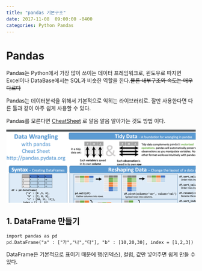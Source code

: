 ```yaml
---
title: "pandas 기본구조"
date: 2017-11-08  09:00:00 -0400
categories: Python Pandas
---
```



# Pandas

Pandas는  Python에서 가장 많이 쓰이는 데이터 프레임워크로, 윈도우로 따지면 Excel이나 DataBase에서는 SQL과 비슷한 역할을 한다.~~물론 내부구조와 속도는 매우 다르다~~

Pandas는 데이터분석을 위해서 기본적으로 익히는 라이브러리로. 잘만 사용한다면 다른 툴과 같이 아주 쉽게 사용할 수 있다.

Pandas를 모른다면 [CheatSheet](https://pandas.pydata.org/Pandas_Cheat_Sheet.pdf)
로 알음 알음 알아가는 것도 방법 이다.

![Cheatsheet](2019-11-09-18-34-06.png)


## 1. DataFrame 만들기

```
import pandas as pd
pd.DataFrame("a" : ["가","나","다"], "b" : [10,20,30], index = [1,2,3])
```

DataFrame은 기본적으로 표이기 때문에 행(인덱스), 컬럼, 값만 넣어주면 쉽게 만들 수 있다.

